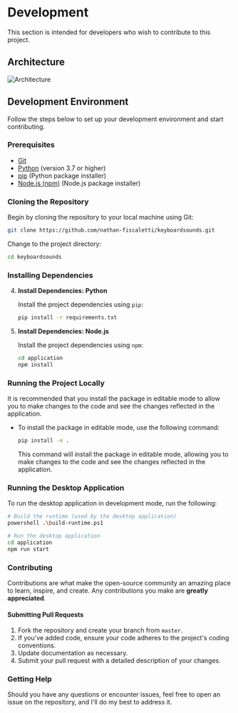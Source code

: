 # Development

This section is intended for developers who wish to contribute to this project.

## Architecture

![Architecture](./arch.png)

## Development Environment

Follow the steps below to set up your development environment and start contributing.

### Prerequisites

- [Git](https://git-scm.com/downloads)
- [Python](https://www.python.org/) (version 3.7 or higher)
- [pip](https://pip.pypa.io/en/stable/installing/) (Python package installer)
- [Node.js (npm)](https://nodejs.org/en/download/package-manager) (Node.js package installer)

### Cloning the Repository

Begin by cloning the repository to your local machine using Git:

```bash
git clone https://github.com/nathan-fiscaletti/keyboardsounds.git
```

Change to the project directory:

```bash
cd keyboardsounds
```

### Installing Dependencies

4. **Install Dependencies: Python**

   Install the project dependencies using `pip`:

   ```bash
   pip install -r requirements.txt
   ```

5. **Install Dependencies: Node.js**

    Install the project dependencies using `npm`:
  
    ```bash
    cd application
    npm install
    ```

### Running the Project Locally

It is recommended that you install the package in editable mode to allow you to make changes to the code and see the changes reflected in the application.

- To install the package in editable mode, use the following command:

  ```bash
  pip install -e .
  ```

  This command will install the package in editable mode, allowing you to make changes to the code and see the changes reflected in the application.

### Running the Desktop Application

To run the desktop application in development mode, run the following:

```bash
# Build the runtime (used by the desktop application)
powershell .\build-runtime.ps1

# Run the desktop application
cd application
npm run start
```

### Contributing

Contributions are what make the open-source community an amazing place to learn, inspire, and create. Any contributions you make are **greatly appreciated**.

#### Submitting Pull Requests

1. Fork the repository and create your branch from `master`.
2. If you've added code, ensure your code adheres to the project's coding conventions.
4. Update documentation as necessary.
5. Submit your pull request with a detailed description of your changes.

### Getting Help

Should you have any questions or encounter issues, feel free to open an issue on the repository, and I'll do my best to address it.